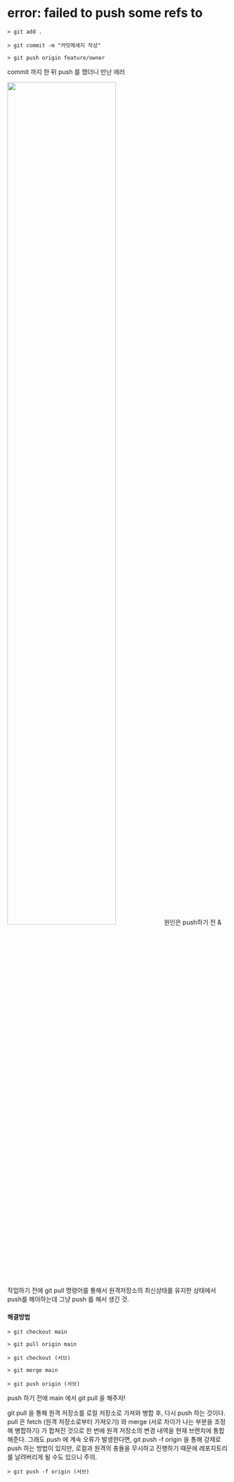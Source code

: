 # error: failed to push some refs to
```
> git add .
```
```
> git commit -m "커밋메세지 작성"
```
```
> git push origin feature/owner
```
commit 까지 한 뒤 push 를 했더니 만난 에러  
  
<img src="https://github.com/rosewoodowon/TIL/blob/main/image/%E1%84%89%E1%85%B3%E1%84%8F%E1%85%B3%E1%84%85%E1%85%B5%E1%86%AB%E1%84%89%E1%85%A3%E1%86%BA%202021-11-16%20%E1%84%8B%E1%85%A9%E1%84%92%E1%85%AE%203.41.11.png" width=70% height=70%>  
원인은 push하기 전 & 작업하기 전에 git pull 명령어를 통해서 원격저장소의 최신상태를 유지한 상태에서 push를 해야하는데 그냥 push 를 해서 생긴 것.

#### 해결방법
```
> git checkout main
```
```
> git pull origin main
```
```
> git checkout (서브)
```
```
> git merge main
```
```
> git push origin (서브)
```
push 하기 전에 main 에서 git pull 을 해주자!  

git pull 을 통해 원격 저장소를 로컬 저장소로 가져와 병합 후, 다시 push 하는 것이다.
pull 은 fetch (원격 저장소로부터 가져오기) 와 merge (서로 차이가 나는 부분을 조정해 병합하기) 가 합쳐진 것으로 한 번에 원격 저장소의 변경 내역을 현재 브랜치에 통합해준다.
그래도 push 에 계속 오류가 발생한다면, git push -f origin 을 통해 강제로 push 하는 방법이 있지만, 로컬과 원격의 충돌을 무시하고 진행하기 때문에 레포지토리를 날려버리게 될 수도 있으니 주의.
```
> git push -f origin (서브)
```
